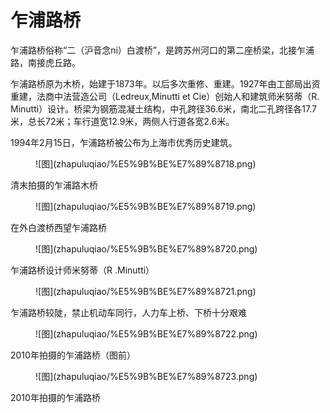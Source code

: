 # 乍浦路桥

乍浦路桥俗称“二（沪音念ni）白渡桥”，是跨苏州河口的第二座桥梁，北接乍浦路，南接虎丘路。

乍浦路桥原为木桥，始建于1873年。以后多次重修、重建。1927年由工部局出资重建，法商中法营造公司（Ledreux,Minutti et Cie）创始人和建筑师米努蒂（R. Minutti）设计。桥梁为钢筋混凝土结构，中孔跨径36.6米，南北二孔跨径各17.7米，总长72米；车行道宽12.9米，两侧人行道各宽2.6米。

1994年2月15日，乍浦路桥被公布为上海市优秀历史建筑。

<figure markdown>
  ![图](zhapuluqiao/%E5%9B%BE%E7%89%8718.png)
  <figcaption></figcaption>
</figure>

清末拍摄的乍浦路木桥

<figure markdown>
  ![图](zhapuluqiao/%E5%9B%BE%E7%89%8719.png)
  <figcaption></figcaption>
</figure>

在外白渡桥西望乍浦路桥

<figure markdown>
  ![图](zhapuluqiao/%E5%9B%BE%E7%89%8720.png)
  <figcaption></figcaption>
</figure>

乍浦路桥设计师米努蒂（R .Minutti）

<figure markdown>
  ![图](zhapuluqiao/%E5%9B%BE%E7%89%8721.png)
  <figcaption></figcaption>
</figure>

乍浦路桥较陡，禁止机动车同行，人力车上桥、下桥十分艰难

<figure markdown>
  ![图](zhapuluqiao/%E5%9B%BE%E7%89%8722.png)
  <figcaption></figcaption>
</figure>

2010年拍摄的乍浦路桥（图前）

<figure markdown>
  ![图](zhapuluqiao/%E5%9B%BE%E7%89%8723.png)
  <figcaption></figcaption>
</figure>

2010年拍摄的乍浦路桥
